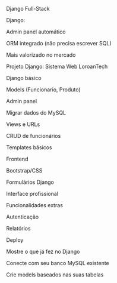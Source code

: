 
Django Full-Stack

Django:

Admin panel automático

ORM integrado (não precisa escrever SQL)

Mais valorizado no mercado

Projeto Django: Sistema Web LoroanTech

Django básico

Models (Funcionario, Produto)

Admin panel

Migrar dados do MySQL

Views e URLs

CRUD de funcionários

Templates básicos

Frontend

Bootstrap/CSS

Formulários Django

Interface profissional

Funcionalidades extras

Autenticação

Relatórios

Deploy

Mostre o que já fez no Django

Conecte com seu banco MySQL existente

Crie models baseados nas suas tabelas
